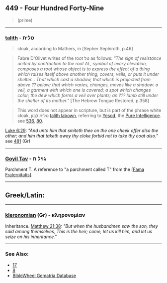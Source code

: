 ## 449 - Four Hundred Forty-Nine
> (prime)

---

### [talith](/keys/TLITh) - טלית
> cloak, according to Mathers, in [Sepher Sephiroth, p.46]

> Fabre D'Olivet writes of the root טל as follows: *"The sign of resistance united by contraction to the root AL, symbol of every elevation, composes a root whose object is to express the effect of a thing which raises itself above another thing, covers, veils, or puts it under shelter... That which cast a shadow, that which is projected from above ?? below; that which varies, changes, moves like a shadow: a veil, a garment with which one is covered; a spot which changes color; the dew which forms a veil over plants; an ??? lamb still under the shelter of its mother."* [The Hebrew Tongue Restored, p.358]

> This word does not appear in scripture, but is part of the phrase white cloak, טלית לבון [talith labown](/keys/TLITh.LBVN), referring to [Yesod](/keys/ISVD), the [Pure Intelligence](/keys/ShKL.THVR). see [536](536), [80](80).

[Luke 6:29](http://biblehub.com/luke/6-29.htm): *"And unto him that smiteth thee on the one cheek offer also the other; and him that taketh away thy cloke forbid not to take thy coat also."* see [481](481) (Gr)

---

### [Goyil Tav](/keys/GVIL.Th) - גויל ת
Parchment T. A reference to "a parchment called T" from the [[Fama Fraternitatis](https://archive.org/stream/PaulFosterCase-TheTrueAndInvisibleRosicrucianOrder4thEd-1985#page/n23)].

---

## Greek/Latin:

---

### [kleronomian](/greek?word=klhronomian) (Gr) - κληρονομίαν
Inheritance. [Matthew 21:38](http://biblehub.com/matthew/21-38.htm): *"But when the husbandmen saw the son, they said among themselves, This is the heir; come, let us kill him, and let us seize on his inheritance."*

---

### See Also:

- [17](17)
- [8](8)
- [BibleWheel Gematria Database](https://www.biblewheel.com//GR/GR_Database.php?SearchBy_Gematria=449)
